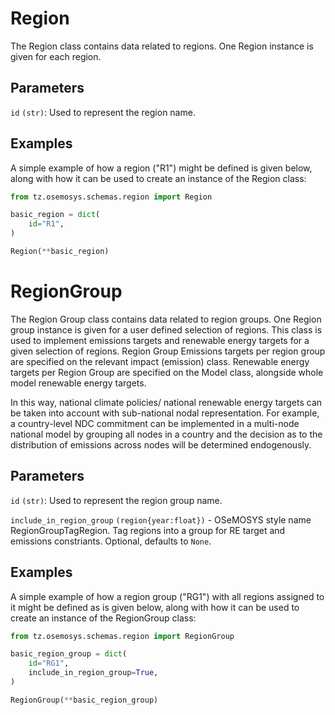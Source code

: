 # Region

The Region class contains data related to regions. One Region instance
is given for each region.

## Parameters

`id` `(str)`: Used to represent the region name.

## Examples

A simple example of how a region ("R1") might be defined is given below, along with how it can
be used to create an instance of the Region class:

```python
from tz.osemosys.schemas.region import Region

basic_region = dict(
    id="R1",
)

Region(**basic_region)
```

# RegionGroup

The Region Group class contains data related to region groups. One Region group instance
is given for a user defined selection of regions. This class is used to implement emissions targets
and renewable energy targets for a given selection of regions. Region Group Emissions targets per
region group are specified on the relevant impact (emission) class. Renewable energy targets per
Region Group are specified on the Model class, alongside whole model renewable energy targets.

In this way, national climate policies/
national renewable energy targets can be taken into account with sub-national
nodal representation. For example, a country-level NDC commitment can be implemented in a
multi-node national model by grouping all nodes in a country and the decision as to the
distribution of emissions across nodes will be determined endogenously.

## Parameters

`id` `(str)`: Used to represent the region group name.

`include_in_region_group` `(region{year:float})` - OSeMOSYS style name RegionGroupTagRegion.
Tag regions into a group for RE target and emissions constriants.
Optional, defaults to `None`.

## Examples

A simple example of how a region group ("RG1") with all regions assigned to it might be defined as
is given below, along with how it can be used to create an instance of the RegionGroup class:

```python
from tz.osemosys.schemas.region import RegionGroup

basic_region_group = dict(
    id="RG1",
    include_in_region_group=True,
)

RegionGroup(**basic_region_group)
```
